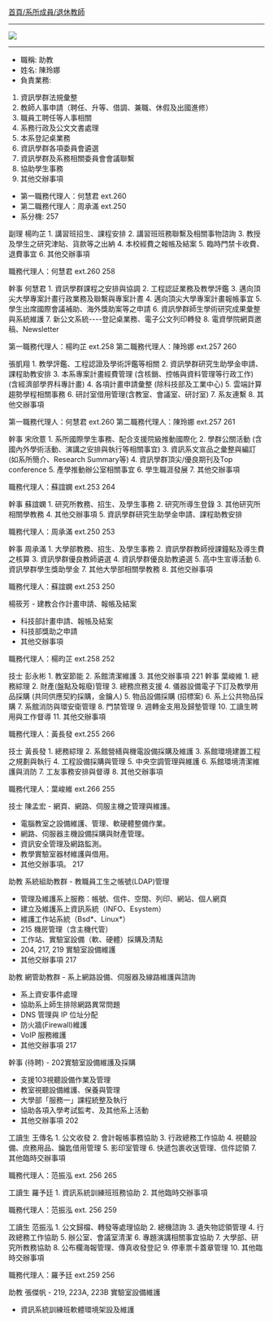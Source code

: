 [首頁/系所成員/退休教師](https://www.csie.ntu.edu.tw/members/teacher.php?class=150)

---

![](http://i.imgur.com/5TClzLD.png)

---

- 職稱: 助教
- 姓名: 陳玲娜
- 負責業務: 
1. 資訊學群法規彙整
2. 教師人事申請（聘任、升等、借調、兼職、休假及出國進修）
3. 職員工聘任等人事相關
4. 系務行政及公文文書處理
5. 本系登記桌業務
6. 資訊學群各項委員會遴選
7. 資訊學群及系務相關委員會會議聯繫
8. 協助學生事務
9. 其他交辦事項
- 第一職務代理人：何慧君 ext.260
- 第二職務代理人：周承滿 ext.250
- 系分機: 257


副理  楊昀芷 1. 講習班招生、課程安排
2. 講習班班務聯繫及相關事物諮詢
3. 教授及學生之研究津貼、貨款等之出納
4. 本校經費之報帳及結案
5. 臨時門禁卡收費、退費事宜
6. 其他交辦事項

職務代理人：何慧君 ext.260
258


幹事  何慧君 1. 資訊學群課程之安排與協調
2. 工程認証業務及教學評鑑
3. 邁向頂尖大學專案計畫行政業務及聯繫與專案計晝
4. 邁向頂尖大學專案計畫報帳事宜
5. 學生出席國際會議補助、海外獎助案等之申請
6. 資訊學群師生學術研究成果彙整與系統維護
7. 新公文系統----登記桌業務、電子公文列印轉發
8. 電資學院網頁邀稿、Newsletter

第一職務代理人：楊昀芷 ext.258
第二職務代理人：陳玲娜 ext.257
260

張凱翔 1. 教學評鑑、工程認證及學術評鑑等相關
2. 資訊學群研究生助學金申請、課程助教安排
3. 本系專案計畫經費管理 (含核銷、控帳與資料管理等行政工作) (含經濟部學界科專計畫)
4. 各項計畫申請彙整 (除科技部及工業中心)
5. 雲端計算趨勢學程相關事務
6. 研討室借用管理(含教室、會議室、研討室)
7. 系友連繫
8. 其他交辦事項

第一職務代理人：何慧君 ext.260
第二職務代理人：陳玲娜 ext.257
261


幹事  宋欣薏 1. 系所國際學生事務、配合支援院級推動國際化
2. 學群公關活動
(含國內外學術活動、演講之安排與執行等相關事宜)
3. 資訊系文宣品之彙整與編訂
(如系所簡介、Research Summary等)
4. 資訊學群頂尖/優良期刊及Top conference
5. 產學推動辦公室相關事宜
6. 學生職涯發展
7. 其他交辦事項

職務代理人：蘇誼嫻 ext.253
264


幹事  蘇誼嫻 1. 研究所教務、招生、及學生事務
2. 研究所導生登錄
3. 其他研究所相關學教務
4. 其他交辦事項
5. 資訊學群研究生助學金申請、課程助教安排

職務代理人：周承滿 ext.250
253

幹事  周承滿 1. 大學部教務、招生、及學生事務
2. 資訊學群教師授課鐘點及導生費之核算
3. 資訊學群優良教師遴選
4. 資訊學群優良助教遴選
5. 高中生宣導活動
6. 資訊學群學生獎助學金
7. 其他大學部相關學教務
8. 其他交辦事項

職務代理人：蘇誼嫻 ext.253
250



楊筱芳 - 建教合作計畫申請、報帳及結案
- 科技部計畫申請、報帳及結案
- 科技部獎助之申請
- 其他交辦事項

職務代理人：楊昀芷 ext.258
252



技士  彭永彬 1. 教室節能
2. 系館清潔維護
3. 其他交辦事項 221
幹事  葉峻維 1. 總務綜理 
2. 財產(盤點及報廢)管理
3. 總務庶務支援
4. 儀器設備電子下訂及教學用品採購
(共同供應契約採購，金鑰人)
5. 物品設備採購 (招標案)
6. 系上公共物品採購
7. 系館消防與環安衛管理 
8. 門禁管理
9. 週轉金支用及歸墊管理
10. 工讀生聘用與工作督導
11. 其他交辦事項

職務代理人：黃長發 ext.255
266


技士  黃長發 1. 總務綜理
2. 系館營繕與機電設備採購及維護
3. 系館環境建置工程之規劃與執行
4. 工程設備採購與管理
5. 中央空調管理與維護
6. 系館環境清潔維護與消防
7. 工友事務安排與督導
8. 其他交辦事項

職務代理人：葉峻維 ext.266
255


技士  陳孟宏 - 網頁、網路、伺服主機之管理與維護。
- 電腦教室之設備維護、管理、軟硬體整備作業。
- 網路、伺服器主機設備採購與財產管理。
- 資訊安全管理及網路監測。
- 教學實驗室器材維護與借用。
- 其他交辦事項。
217


助教  系統組助教群  - 教職員工生之帳號(LDAP)管理
- 管理及維護系上服務：帳號、信件、空間、列印、網站、個人網頁
- 建立及維護系上資訊系統（INFO、Esystem）
- 維護工作站系統（Bsd*、Linux*）
- 215 機房管理（含主機代管）
- 工作站、實驗室設備（軟、硬體）採購及清點
- 204, 217, 219 實驗室設備維護
- 其他交辦事項
217


助教  網管助教群 - 系上網路設備、伺服器及線路維護與諮詢
- 系上資安事件處理
- 協助系上師生排除網路異常問題
- DNS 管理與 IP 位址分配
- 防火牆(Firewall)維護
- VoIP 服務維護
- 其他交辦事項
217


幹事  (待聘)  - 202實驗室設備維護及採購 
- 支援103視聽設備作業及管理 
- 教室視聽設備維護、保養與管理 
- 大學部「服務一」課程統整及執行 　
- 協助各項入學考試監考、及其他系上活動 
- 其他交辦事項
202


工讀生 王傳名 1. 公文收發
2. 會計報帳事務協助
3. 行政總務工作協助
4. 視聽設備、庶務用品、鑰匙借用管理
5. 影印室管理
6. 快遞包裹收送管理、信件認領
7. 其他臨時交辦事項

職務代理人：范振泓 ext. 256
265


工讀生 羅予廷 1. 資訊系統訓練班班務協助
2. 其他臨時交辦事項

職務代理人：范振泓 ext. 256
259


工讀生 范振泓 1. 公文歸檔、轉發等處理協助
2. 總機諮詢
3. 遺失物認領管理
4. 行政總務工作協助
5. 辦公室、會議室清潔
6. 專題演講相關事宜協助
7. 大學部、研究所教務協助
8. 公布欄海報管理、傳真收發登記
9. 停車票卡蓋章管理
10. 其他臨時交辦事項

職務代理人：羅予廷 ext.259
256


助教  張傑帆 - 219, 223A, 223B 實驗室設備維護
- 資訊系統訓練班軟體環境架設及維護